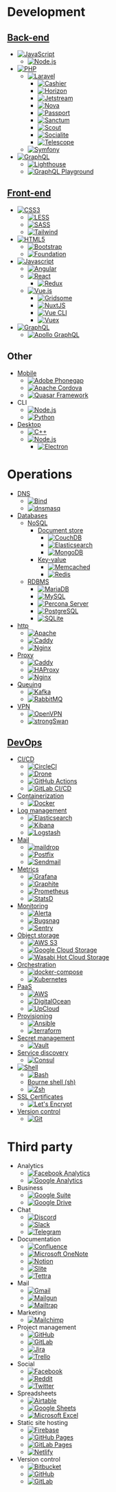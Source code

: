 # Development

## [Back-end](https://en.wikipedia.org/wiki/Data_access_layer)
-  [![JavaScript](https://img.shields.io/endpoint?url=https://raw.githubusercontent.com/d3riva/d3riva/master/badges/json/javascript.json)](https://www.javascript.com/)
    -  [![Node.js](https://img.shields.io/endpoint?url=https://raw.githubusercontent.com/d3riva/d3riva/master/badges/json/node.js.json)](https://nodejs.org/es/)
-  [![PHP](https://img.shields.io/endpoint?url=https://raw.githubusercontent.com/d3riva/d3riva/master/badges/json/php.json)](https://www.php.net/)
    -  [![Laravel](https://img.shields.io/endpoint?url=https://raw.githubusercontent.com/d3riva/d3riva/master/badges/json/laravel.json)](https://laravel.com/)
        -  [![Cashier](https://img.shields.io/endpoint?url=https://raw.githubusercontent.com/d3riva/d3riva/master/badges/json/cashier.json)](https://laravel.com/docs/8.x/billing)
        -  [![Horizon](https://img.shields.io/endpoint?url=https://raw.githubusercontent.com/d3riva/d3riva/master/badges/json/horizon.json)](https://laravel.com/docs/8.x/horizon)
        -  [![Jetstream](https://img.shields.io/endpoint?url=https://raw.githubusercontent.com/d3riva/d3riva/master/badges/json/jetstream.json)](https://github.com/laravel/jetstream)
        -  [![Nova](https://img.shields.io/endpoint?url=https://raw.githubusercontent.com/d3riva/d3riva/master/badges/json/laravel-nova.json)](https://nova.laravel.com/)
        -  [![Passport](https://img.shields.io/endpoint?url=https://raw.githubusercontent.com/d3riva/d3riva/master/badges/json/passport.json)](https://laravel.com/docs/8.x/passport)
        -  [![Sanctum](https://img.shields.io/endpoint?url=https://raw.githubusercontent.com/d3riva/d3riva/master/badges/json/sanctum.json)](https://laravel.com/docs/8.x/sanctum)
        -  [![Scout](https://img.shields.io/endpoint?url=https://raw.githubusercontent.com/d3riva/d3riva/master/badges/json/scout.json)](https://laravel.com/docs/8.x/scout)
        -  [![Socialite](https://img.shields.io/endpoint?url=https://raw.githubusercontent.com/d3riva/d3riva/master/badges/json/socialite.json)](https://laravel.com/docs/8.x/socialite)
        -  [![Telescope](https://img.shields.io/endpoint?url=https://raw.githubusercontent.com/d3riva/d3riva/master/badges/json/telescope.json)](https://laravel.com/docs/8.x/telescope)
    -  [![Symfony](https://img.shields.io/endpoint?url=https://raw.githubusercontent.com/d3riva/d3riva/master/badges/json/symphony.json)](https://symfony.com/)
-  [![GraphQL](https://img.shields.io/endpoint?url=https://raw.githubusercontent.com/d3riva/d3riva/master/badges/json/graphql.json)](https://graphql.org/)
    -  [![Lighthouse](https://img.shields.io/endpoint?url=https://raw.githubusercontent.com/d3riva/d3riva/master/badges/json/lighthouse.json)](https://lighthouse-php.com/)
    -  [![GraphQL Playground](https://img.shields.io/endpoint?url=https://raw.githubusercontent.com/d3riva/d3riva/master/badges/json/graphql-playground.json)](https://github.com/graphql/graphql-playground)

## [Front-end](https://en.wikipedia.org/wiki/Presentation_layer)
-  [![CSS3](https://img.shields.io/endpoint?url=https://raw.githubusercontent.com/d3riva/d3riva/master/badges/json/css3.json)](https://en.wikipedia.org/wiki/CSS)
    -  [![LESS](https://img.shields.io/endpoint?url=https://raw.githubusercontent.com/d3riva/d3riva/master/badges/json/less.json)](http://lesscss.org/)
    -  [![SASS](https://img.shields.io/endpoint?url=https://raw.githubusercontent.com/d3riva/d3riva/master/badges/json/sass.json)](https://sass-lang.com/)
    -  [![Tailwind](https://img.shields.io/endpoint?url=https://raw.githubusercontent.com/d3riva/d3riva/master/badges/json/tailwind-css.json)](https://tailwindcss.com/)
-  [![HTML5](https://img.shields.io/endpoint?url=https://raw.githubusercontent.com/d3riva/d3riva/master/badges/json/html5.json)](https://developer.mozilla.org/en-US/docs/Web/Guide/HTML/HTML5)
    -  [![Bootstrap](https://img.shields.io/endpoint?url=https://raw.githubusercontent.com/d3riva/d3riva/master/badges/json/bootstrap.json)](https://getbootstrap.com/)
    -  [![Foundation](https://img.shields.io/endpoint?url=https://raw.githubusercontent.com/d3riva/d3riva/master/badges/json/foundation.json)](https://get.foundation/)
-  [![Javascript](https://img.shields.io/endpoint?url=https://raw.githubusercontent.com/d3riva/d3riva/master/badges/json/javascript.json)](https://www.javascript.com/)
    -  [![Angular](https://img.shields.io/endpoint?url=https://raw.githubusercontent.com/d3riva/d3riva/master/badges/json/angular.json)](https://angular.io/)
    -  [![React](https://img.shields.io/endpoint?url=https://raw.githubusercontent.com/d3riva/d3riva/master/badges/json/react.json)](https://reactjs.org/)
        -  [![Redux](https://img.shields.io/endpoint?url=https://raw.githubusercontent.com/d3riva/d3riva/master/badges/json/redux.json)](https://redux.js.org/)
    -  [![Vue.js](https://img.shields.io/endpoint?url=https://raw.githubusercontent.com/d3riva/d3riva/master/badges/json/vue.js.json)](https://vuejs.org/)
        -  [![Gridsome](https://img.shields.io/endpoint?url=https://raw.githubusercontent.com/d3riva/d3riva/master/badges/json/gridsome.json)](https://gridsome.org/)
        -  [![NuxtJS](https://img.shields.io/endpoint?url=https://raw.githubusercontent.com/d3riva/d3riva/master/badges/json/nuxt.js.json)](https://nuxtjs.org/)
        -  [![Vue CLI](https://img.shields.io/endpoint?url=https://raw.githubusercontent.com/d3riva/d3riva/master/badges/json/vue-cli.json)](https://cli.vuejs.org/)
        -  [![Vuex](https://img.shields.io/endpoint?url=https://raw.githubusercontent.com/d3riva/d3riva/master/badges/json/vuex.json)](https://vuex.vuejs.org/)
  -  [![GraphQL](https://img.shields.io/endpoint?url=https://raw.githubusercontent.com/d3riva/d3riva/master/badges/json/graphql.json)](https://graphql.org/)
      -  [![Apollo GraphQL](https://img.shields.io/endpoint?url=https://raw.githubusercontent.com/d3riva/d3riva/master/badges/json/apollo-graphql.json)](https://www.apollographql.com/)

## Other
-  [Mobile](https://en.wikipedia.org/wiki/Mobile_app_development)
    -  [![Adobe Phonegap](https://img.shields.io/endpoint?url=https://raw.githubusercontent.com/d3riva/d3riva/master/badges/json/adobe-phonegap.json)](https://phonegap.com/)
    -  [![Apache Cordova](https://img.shields.io/endpoint?url=https://raw.githubusercontent.com/d3riva/d3riva/master/badges/json/apache-cordova.json)](https://cordova.apache.org/)
    -  [![Quasar Framework](https://img.shields.io/endpoint?url=https://raw.githubusercontent.com/d3riva/d3riva/master/badges/json/quasar.json)](https://quasar.dev/)
-  CLI
    -  [![Node.js](https://img.shields.io/endpoint?url=https://raw.githubusercontent.com/d3riva/d3riva/master/badges/json/node.js.json)](https://nodejs.org/es/)
    -  [![Python](https://img.shields.io/endpoint?url=https://raw.githubusercontent.com/d3riva/d3riva/master/badges/json/python.json)](https://www.python.org/)
-  [Desktop](https://www.pcmag.com/encyclopedia/term/desktop-application)
    -  [![C++](https://img.shields.io/endpoint?url=https://raw.githubusercontent.com/d3riva/d3riva/master/badges/json/c%2B%2B.json)](https://isocpp.org/)
    -  [![Node.js](https://img.shields.io/endpoint?url=https://raw.githubusercontent.com/d3riva/d3riva/master/badges/json/node.js.json)](https://nodejs.org/es/)
        -  [![Electron](https://img.shields.io/endpoint?url=https://raw.githubusercontent.com/d3riva/d3riva/master/badges/json/electron.json)](https://www.electronjs.org/)

# Operations
-  [DNS](https://en.wikipedia.org/wiki/Domain_Name_System)
    -  [![Bind](https://img.shields.io/endpoint?url=https://raw.githubusercontent.com/d3riva/d3riva/master/badges/json/bind.json)](https://www.isc.org/bind/)
    -  [![dnsmasq](https://img.shields.io/endpoint?url=https://raw.githubusercontent.com/d3riva/d3riva/master/badges/json/dnsmasq.json)](http://www.thekelleys.org.uk/dnsmasq/doc.html)
-  [Databases](https://en.wikipedia.org/wiki/Database)
    -  [NoSQL](https://www.mongodb.com/nosql-explained)
        -  [Document store](https://en.wikipedia.org/wiki/Document-oriented_database)
            -  [![CouchDB](https://img.shields.io/endpoint?url=https://raw.githubusercontent.com/d3riva/d3riva/master/badges/json/couchdb.json)](https://couchdb.apache.org/)
            -  [![Elasticsearch](https://img.shields.io/endpoint?url=https://raw.githubusercontent.com/d3riva/d3riva/master/badges/json/elasticsearch.json)](https://github.com/elastic/elasticsearch)
            -  [![MongoDB](https://img.shields.io/endpoint?url=https://raw.githubusercontent.com/d3riva/d3riva/master/badges/json/mongodb.json)](https://www.mongodb.com/what-is-mongodb)
        -  [Key-value](https://en.wikipedia.org/wiki/Key%E2%80%93value_database)
            -  [![Memcached](https://img.shields.io/endpoint?url=https://raw.githubusercontent.com/d3riva/d3riva/master/badges/json/memcached.json)](https://memcached.org/)
            -  [![Redis](https://img.shields.io/endpoint?url=https://raw.githubusercontent.com/d3riva/d3riva/master/badges/json/redis.json)](https://redis.io/)
    -  [RDBMS](https://simple.wikipedia.org/wiki/Relational_database)
        -  [![MariaDB](https://img.shields.io/endpoint?url=https://raw.githubusercontent.com/d3riva/d3riva/master/badges/json/mariadb.json)](https://mariadb.org/)
        -  [![MySQL](https://img.shields.io/endpoint?url=https://raw.githubusercontent.com/d3riva/d3riva/master/badges/json/mysql.json)](https://www.mysql.com/)
        -  [![Percona Server](https://img.shields.io/endpoint?url=https://raw.githubusercontent.com/d3riva/d3riva/master/badges/json/percona.json)](https://www.percona.com/software/mysql-database/percona-server)
        -  [![PostgreSQL](https://img.shields.io/endpoint?url=https://raw.githubusercontent.com/d3riva/d3riva/master/badges/json/postgresql.json)](https://www.postgresql.org/)
        -  [![SQLite](https://img.shields.io/endpoint?url=https://raw.githubusercontent.com/d3riva/d3riva/master/badges/json/sqlite.json)](https://www.sqlite.org/index.html)
- [http](https://developer.mozilla.org/en-US/docs/Web/HTTP)
    -  [![Apache](https://img.shields.io/endpoint?url=https://raw.githubusercontent.com/d3riva/d3riva/master/badges/json/apache.json)](https://httpd.apache.org/)
    -  [![Caddy](https://img.shields.io/endpoint?url=https://raw.githubusercontent.com/d3riva/d3riva/master/badges/json/caddy.json)](https://caddyserver.com/)
    -  [![Nginx](https://img.shields.io/endpoint?url=https://raw.githubusercontent.com/d3riva/d3riva/master/badges/json/nginx.json)](https://www.nginx.com/)
-  [Proxy](https://en.wikipedia.org/wiki/Proxy_server)
    -  [![Caddy](https://img.shields.io/endpoint?url=https://raw.githubusercontent.com/d3riva/d3riva/master/badges/json/caddy.json)](https://caddyserver.com/)
    -  [![HAProxy](https://img.shields.io/endpoint?url=https://raw.githubusercontent.com/d3riva/d3riva/master/badges/json/haproxy.json)](http://www.haproxy.org/)
    -  [![Nginx](https://img.shields.io/endpoint?url=https://raw.githubusercontent.com/d3riva/d3riva/master/badges/json/nginx.json)](https://www.nginx.com/)
-  [Queuing](https://en.wikipedia.org/wiki/Advanced_Message_Queuing_Protocol)
    -  [![Kafka](https://img.shields.io/endpoint?url=https://raw.githubusercontent.com/d3riva/d3riva/master/badges/json/apache-kafka.json)](https://kafka.apache.org/intro)
    -  [![RabbitMQ](https://img.shields.io/endpoint?url=https://raw.githubusercontent.com/d3riva/d3riva/master/badges/json/rabbitmq.json)](https://www.rabbitmq.com/)
-  [VPN](https://en.wikipedia.org/wiki/Virtual_private_network)
    -  [![OpenVPN](https://img.shields.io/endpoint?url=https://raw.githubusercontent.com/d3riva/d3riva/master/badges/json/openvpn.json)](https://openvpn.net/)
    -  [![strongSwan](https://img.shields.io/endpoint?url=https://raw.githubusercontent.com/d3riva/d3riva/master/badges/json/strongswan.json)](https://www.strongswan.org/)

## [DevOps](https://en.wikipedia.org/wiki/DevOps)
-  [CI/CD](https://en.wikipedia.org/wiki/CI/CD)
    -  [![CircleCI](https://img.shields.io/endpoint?url=https://raw.githubusercontent.com/d3riva/d3riva/master/badges/json/circleci.json)](https://circleci.com/)
    -  [![Drone](https://img.shields.io/endpoint?url=https://raw.githubusercontent.com/d3riva/d3riva/master/badges/json/drone.json)](https://drone.io/)
    -  [![GitHub Actions](https://img.shields.io/endpoint?url=https://raw.githubusercontent.com/d3riva/d3riva/master/badges/json/github-actions.json)](https://github.com/features/actions)
    -  [![GitLab CI/CD](https://img.shields.io/endpoint?url=https://raw.githubusercontent.com/d3riva/d3riva/master/badges/json/gitlab.json)](https://docs.gitlab.com/ee/ci/)
-  [Containerization](https://en.wikipedia.org/wiki/Containerization)
    -  [![Docker](https://img.shields.io/endpoint?url=https://raw.githubusercontent.com/d3riva/d3riva/master/badges/json/docker.json)](https://www.docker.com/)
-  [Log management](https://en.wikipedia.org/wiki/Log_management)
    -  [![Elasticsearch](https://img.shields.io/endpoint?url=https://raw.githubusercontent.com/d3riva/d3riva/master/badges/json/elasticsearch.json)](https://github.com/elastic/elasticsearch)
    -  [![Kibana](https://img.shields.io/endpoint?url=https://raw.githubusercontent.com/d3riva/d3riva/master/badges/json/kibana.json)](https://www.elastic.co/kibana)
    -  [![Logstash](https://img.shields.io/endpoint?url=https://raw.githubusercontent.com/d3riva/d3riva/master/badges/json/logstash.json)](https://www.elastic.co/logstash)
-  [Mail](https://en.wikipedia.org/wiki/Email)
    -  [![maildrop](https://img.shields.io/endpoint?url=https://raw.githubusercontent.com/d3riva/d3riva/master/badges/json/maildrop.json)](https://maildrop.cc/)
    -  [![Postfix](https://img.shields.io/endpoint?url=https://raw.githubusercontent.com/d3riva/d3riva/master/badges/json/postfix.json)](http://www.postfix.org/)
    -  [![Sendmail](https://img.shields.io/endpoint?url=https://raw.githubusercontent.com/d3riva/d3riva/master/badges/json/sendmail.json)](https://www.proofpoint.com/us/products/email-protection/open-source-email-solution)
-  [Metrics](https://devopedia.org/devops-metrics)
    -  [![Grafana](https://img.shields.io/endpoint?url=https://raw.githubusercontent.com/d3riva/d3riva/master/badges/json/grafana.json)](https://grafana.com/)
    -  [![Graphite](https://img.shields.io/endpoint?url=https://raw.githubusercontent.com/d3riva/d3riva/master/badges/json/graphite.json)](https://graphiteapp.org/)
    -  [![Prometheus](https://img.shields.io/endpoint?url=https://raw.githubusercontent.com/d3riva/d3riva/master/badges/json/prometheus.json)](https://www.prometheus.io/docs/introduction/overview/)
    -  [![StatsD](https://img.shields.io/endpoint?url=https://raw.githubusercontent.com/d3riva/d3riva/master/badges/json/statsd.json)](https://github.com/statsd/statsd)
-  [Monitoring](https://docs.microsoft.com/en-us/azure/devops/learn/what-is-monitoring)
    -  [![Alerta](https://img.shields.io/endpoint?url=https://raw.githubusercontent.com/d3riva/d3riva/master/badges/json/alerta.json)](https://alerta.io/)
    -  [![Bugsnag](https://img.shields.io/endpoint?url=https://raw.githubusercontent.com/d3riva/d3riva/master/badges/json/bugsnag.json)](https://www.bugsnag.com/)
    -  [![Sentry](https://img.shields.io/endpoint?url=https://raw.githubusercontent.com/d3riva/d3riva/master/badges/json/sentry.json)](https://docs.sentry.io/platforms/php/guides/laravel/)
-  [Object storage](https://en.wikipedia.org/wiki/Object_storage)
    -  [![AWS S3](https://img.shields.io/endpoint?url=https://raw.githubusercontent.com/d3riva/d3riva/master/badges/json/amazon-aws.json)](https://aws.amazon.com/en/s3/)
    -  [![Google Cloud Storage](https://img.shields.io/endpoint?url=https://raw.githubusercontent.com/d3riva/d3riva/master/badges/json/google-cloud.json)](https://cloud.google.com/storage)
    -  [![Wasabi Hot Cloud Storage](https://img.shields.io/endpoint?url=https://raw.githubusercontent.com/d3riva/d3riva/master/badges/json/wasabi.json)](https://wasabi.com/)
-  [Orchestration](https://en.wikipedia.org/wiki/Orchestration_\(computing\))
    -  [![docker-compose](https://img.shields.io/endpoint?url=https://raw.githubusercontent.com/d3riva/d3riva/master/badges/json/docker-compose.json)](https://github.com/docker/compose)
    -  [![Kubernetes](https://img.shields.io/endpoint?url=https://raw.githubusercontent.com/d3riva/d3riva/master/badges/json/kubernetes.json)](https://kubernetes.io/)
-  [PaaS](https://en.wikipedia.org/wiki/Platform_as_a_service)
    -  [![AWS](https://img.shields.io/endpoint?url=https://raw.githubusercontent.com/d3riva/d3riva/master/badges/json/amazon-aws.json)](https://aws.amazon.com/es/)
    -  [![DigitalOcean](https://img.shields.io/endpoint?url=https://raw.githubusercontent.com/d3riva/d3riva/master/badges/json/digitalocean.json)](https://www.digitalocean.com/)
    -  [![UpCloud](https://img.shields.io/endpoint?url=https://raw.githubusercontent.com/d3riva/d3riva/master/badges/json/upcloud.json)](https://upcloud.com/)
-  [Provisioning](https://devops.com/provisioning-vs-configuration/)
    -  [![Ansible](https://img.shields.io/endpoint?url=https://raw.githubusercontent.com/d3riva/d3riva/master/badges/json/ansible.json)](https://www.ansible.com/)
    -  [![terraform](https://img.shields.io/endpoint?url=https://raw.githubusercontent.com/d3riva/d3riva/master/badges/json/terraform.json)](https://www.terraform.io/)
-  [Secret management](https://www.beyondtrust.com/resources/glossary/secrets-management)
    -  [![Vault](https://img.shields.io/endpoint?url=https://raw.githubusercontent.com/d3riva/d3riva/master/badges/json/vault.json)](https://www.hashicorp.com/products/vault/secrets-management)
-  [Service discovery](https://en.wikipedia.org/wiki/Service_discovery)
    -  [![Consul](https://img.shields.io/endpoint?url=https://raw.githubusercontent.com/d3riva/d3riva/master/badges/json/consul.json)](https://www.consul.io/use-cases/service-discovery-and-health-checking)
-  [![Shell](https://img.shields.io/endpoint?url=https://raw.githubusercontent.com/d3riva/d3riva/master/badges/json/shell.json)](https://en.wikipedia.org/wiki/Shell_\(computing\))
    -  [![Bash](https://img.shields.io/endpoint?url=https://raw.githubusercontent.com/d3riva/d3riva/master/badges/json/gnu-bash.json)](https://www.gnu.org/software/bash/)
    -  [Bourne shell (sh)](https://en.wikipedia.org/wiki/Bourne_shell)
    -  [![Zsh](https://img.shields.io/endpoint?url=https://raw.githubusercontent.com/d3riva/d3riva/master/badges/json/zsh.json)](https://www.zsh.org/)
-  [SSL Certificates](https://en.wikipedia.org/wiki/SSL)
    -  [![Let's Encrypt](https://img.shields.io/badge/-JavaScript-F7DF1E?logo=Let´s-EncryptlogoColor=222222)](https://letsencrypt.org/)
-  [Version control](https://en.wikipedia.org/wiki/Version_control)
    -  [![Git](https://img.shields.io/endpoint?url=https://raw.githubusercontent.com/d3riva/d3riva/master/badges/json/git.json)](https://git-scm.com/)

# Third party
-  Analytics
    -  [![Facebook Analytics](https://img.shields.io/endpoint?url=https://raw.githubusercontent.com/d3riva/d3riva/master/badges/json/facebook.json)](https://analytics.facebook.com/)
    -  [![Google Analytics](https://img.shields.io/endpoint?url=https://raw.githubusercontent.com/d3riva/d3riva/master/badges/json/google-analytics.json)](https://analytics.google.com/)
-  Business
    -  [![Google Suite](https://img.shields.io/endpoint?url=https://raw.githubusercontent.com/d3riva/d3riva/master/badges/json/google.json)](https://gsuite.google.com/)
    -  [![Google Drive](https://img.shields.io/endpoint?url=https://raw.githubusercontent.com/d3riva/d3riva/master/badges/json/google-drive.json)](https://drive.google.com/)
-  Chat
    -  [![Discord](https://img.shields.io/endpoint?url=https://raw.githubusercontent.com/d3riva/d3riva/master/badges/json/discord.json)](https://discord.com/)
    -  [![Slack](https://img.shields.io/endpoint?url=https://raw.githubusercontent.com/d3riva/d3riva/master/badges/json/slack.json)](https://web.telegram.org)
    -  [![Telegram](https://img.shields.io/endpoint?url=https://raw.githubusercontent.com/d3riva/d3riva/master/badges/json/telegram.json)](https://web.telegram.org/)
-  Documentation
    -  [![Confluence](https://img.shields.io/endpoint?url=https://raw.githubusercontent.com/d3riva/d3riva/master/badges/json/confluence.json)](https://www.atlassian.com/software/confluence)
    -  [![Microsoft OneNote](https://img.shields.io/endpoint?url=https://raw.githubusercontent.com/d3riva/d3riva/master/badges/json/microsoft-onenote.json)](https://www.onenote.com/)
    -  [![Notion](https://img.shields.io/endpoint?url=https://raw.githubusercontent.com/d3riva/d3riva/master/badges/json/notion.json)](https://www.notion.so/)
    -  [![Slite](https://img.shields.io/endpoint?url=https://raw.githubusercontent.com/d3riva/d3riva/master/badges/json/slite.json)](https://slite.com/)
    -  [![Tettra](https://img.shields.io/endpoint?url=https://raw.githubusercontent.com/d3riva/d3riva/master/badges/json/tettra.json)](https://tettra.com/)
-  Mail
    -  [![Gmail](https://img.shields.io/endpoint?url=https://raw.githubusercontent.com/d3riva/d3riva/master/badges/json/gmail.json)](https://www.google.com/gmail/)
    -  [![Mailgun](https://img.shields.io/endpoint?url=https://raw.githubusercontent.com/d3riva/d3riva/master/badges/json/mailgun.json)](https://www.mailgun.com/)
    -  [![Mailtrap](https://img.shields.io/endpoint?url=https://raw.githubusercontent.com/d3riva/d3riva/master/badges/json/mailtrap.json)](https://mailtrap.io/)
-  Marketing
    -  [![Mailchimp](https://img.shields.io/endpoint?url=https://raw.githubusercontent.com/d3riva/d3riva/master/badges/json/mailchimp.json)](https://mailchimp.com/)
-  Project management
    -  [![GitHub](https://img.shields.io/endpoint?url=https://raw.githubusercontent.com/d3riva/d3riva/master/badges/json/github.json)](https://github.com/)
    -  [![GitLab](https://img.shields.io/endpoint?url=https://raw.githubusercontent.com/d3riva/d3riva/master/badges/json/gitlab.json)](https://github.com/)
    -  [![Jira](https://img.shields.io/endpoint?url=https://raw.githubusercontent.com/d3riva/d3riva/master/badges/json/jira.json)](https://www.atlassian.com/es/software/jira)
    -  [![Trello](https://img.shields.io/endpoint?url=https://raw.githubusercontent.com/d3riva/d3riva/master/badges/json/trello.json)](https://trello.com/)
-  Social
    -  [![Facebook](https://img.shields.io/endpoint?url=https://raw.githubusercontent.com/d3riva/d3riva/master/badges/json/facebook.json)](https://facebook.com/)
    -  [![Reddit](https://img.shields.io/endpoint?url=https://raw.githubusercontent.com/d3riva/d3riva/master/badges/json/reddit.json)](https://www.reddit.com/)
    -  [![Twitter](https://img.shields.io/endpoint?url=https://raw.githubusercontent.com/d3riva/d3riva/master/badges/json/twitter.json)](https://www.consul.io/use-cases/service-discovery-and-health-checking)
-  Spreadsheets
    -  [![Airtable](https://img.shields.io/endpoint?url=https://raw.githubusercontent.com/d3riva/d3riva/master/badges/json/airtable.json)](https://airtable.com/)
    -  [![Google Sheets](https://img.shields.io/endpoint?url=https://raw.githubusercontent.com/d3riva/d3riva/master/badges/json/google-sheets.json)](https://docs.google.com/spreadsheets/u/0/)
    -  [![Microsoft Excel](https://img.shields.io/endpoint?url=https://raw.githubusercontent.com/d3riva/d3riva/master/badges/json/microsoft-excel.json)](https://www.microsoft.com/en-us/microsoft-365/excel)
-  Static site hosting
    -  [![Firebase](https://img.shields.io/endpoint?url=https://raw.githubusercontent.com/d3riva/d3riva/master/badges/json/firebase.json)](https://firebase.google.com/)
    -  [![GitHub Pages](https://img.shields.io/endpoint?url=https://raw.githubusercontent.com/d3riva/d3riva/master/badges/json/github-pages.json)](https://pages.github.com/)
    -  [![GitLab Pages](https://img.shields.io/endpoint?url=https://raw.githubusercontent.com/d3riva/d3riva/master/badges/json/gitlab-pages.json)](https://docs.gitlab.com/ee/user/project/pages/)
    -  [![Netlify](https://img.shields.io/endpoint?url=https://raw.githubusercontent.com/d3riva/d3riva/master/badges/json/netlify.json)](https://www.netlify.com/)
-  Version control
    -  [![Bitbucket](https://img.shields.io/endpoint?url=https://raw.githubusercontent.com/d3riva/d3riva/master/badges/json/bitbucket.json)](https://bitbucket.org/)
    -  [![GitHub](https://img.shields.io/endpoint?url=https://raw.githubusercontent.com/d3riva/d3riva/master/badges/json/github.json)](https://github.com/)
    -  [![GitLab](https://img.shields.io/endpoint?url=https://raw.githubusercontent.com/d3riva/d3riva/master/badges/json/gitlab.json)](https://about.gitlab.com/)

